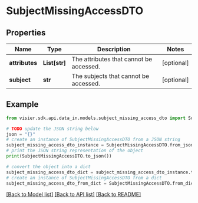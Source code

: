 # SubjectMissingAccessDTO


## Properties

Name | Type | Description | Notes
------------ | ------------- | ------------- | -------------
**attributes** | **List[str]** | The attributes that cannot be accessed. | [optional] 
**subject** | **str** | The subjects that cannot be accessed. | [optional] 

## Example

```python
from visier.sdk.api.data_in.models.subject_missing_access_dto import SubjectMissingAccessDTO

# TODO update the JSON string below
json = "{}"
# create an instance of SubjectMissingAccessDTO from a JSON string
subject_missing_access_dto_instance = SubjectMissingAccessDTO.from_json(json)
# print the JSON string representation of the object
print(SubjectMissingAccessDTO.to_json())

# convert the object into a dict
subject_missing_access_dto_dict = subject_missing_access_dto_instance.to_dict()
# create an instance of SubjectMissingAccessDTO from a dict
subject_missing_access_dto_from_dict = SubjectMissingAccessDTO.from_dict(subject_missing_access_dto_dict)
```
[[Back to Model list]](../README.md#documentation-for-models) [[Back to API list]](../README.md#documentation-for-api-endpoints) [[Back to README]](../README.md)


